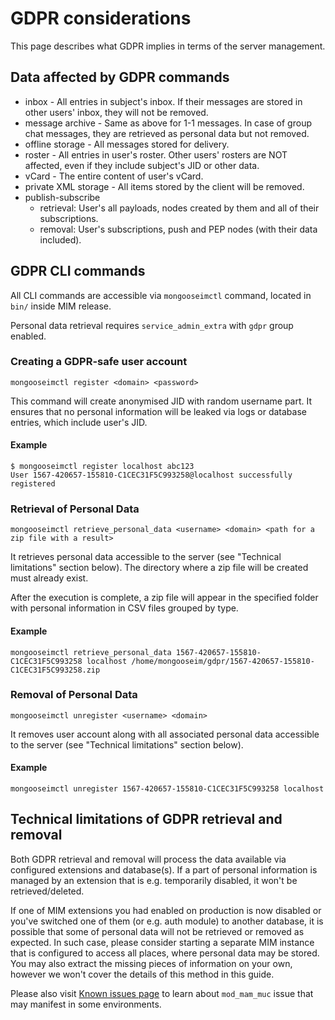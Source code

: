 # GDPR considerations

This page describes what GDPR implies in terms of the server management.

## Data affected by GDPR commands

* inbox - All entries in subject's inbox. If their messages are stored in other users' inbox, they will not be removed.
* message archive - Same as above for 1-1 messages. In case of group chat messages, they are retrieved as personal data but not removed.
* offline storage - All messages stored for delivery.
* roster - All entries in user's roster. Other users' rosters are NOT affected, even if they include subject's JID or other data.
* vCard - The entire content of user's vCard.
* private XML storage - All items stored by the client will be removed.
* publish-subscribe
    * retrieval: User's all payloads, nodes created by them and all of their subscriptions.
    * removal: User's subscriptions, push and PEP nodes (with their data included).

## GDPR CLI commands

All CLI commands are accessible via `mongooseimctl` command, located in `bin/` inside MIM release.

Personal data retrieval requires `service_admin_extra` with `gdpr` group enabled.

### Creating a GDPR-safe user account

`mongooseimctl register <domain> <password>`

This command will create anonymised JID with random username part.
It ensures that no personal information will be leaked via logs or database entries, which include user's JID.

#### Example

```
$ mongooseimctl register localhost abc123
User 1567-420657-155810-C1CEC31F5C993258@localhost successfully registered
```

### Retrieval of Personal Data

`mongooseimctl retrieve_personal_data <username> <domain> <path for a zip file with a result>`

It retrieves personal data accessible to the server (see "Technical limitations" section below).
The directory where a zip file will be created must already exist.

After the execution is complete, a zip file will appear in the specified folder with personal information in CSV files grouped by type.

#### Example

`mongooseimctl retrieve_personal_data 1567-420657-155810-C1CEC31F5C993258 localhost /home/mongooseim/gdpr/1567-420657-155810-C1CEC31F5C993258.zip`

### Removal of Personal Data

`mongooseimctl unregister <username> <domain>`

It removes user account along with all associated personal data accessible to the server (see "Technical limitations" section below).

#### Example

`mongooseimctl unregister 1567-420657-155810-C1CEC31F5C993258 localhost`

## Technical limitations of GDPR retrieval and removal

Both GDPR retrieval and removal will process the data available via configured extensions and database(s).
If a part of personal information is managed by an extension that is e.g. temporarily disabled, it won't be retrieved/deleted.

If one of MIM extensions you had enabled on production is now disabled or you've switched one of them (or e.g. auth module) to another database, it is possible that some of personal data will not be retrieved or removed as expected.
In such case, please consider starting a separate MIM instance that is configured to access all places, where personal data may be stored.
You may also extract the missing pieces of information on your own, however we won't cover the details of this method in this guide.

Please also visit [Known issues page](known-issues.md) to learn about `mod_mam_muc` issue that may manifest in some environments.

